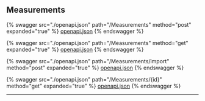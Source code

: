 ## Measurements




{% swagger src="./openapi.json" path="/Measurements" method="post" expanded="true" %}
[openapi.json](./docs/openapi.json)
{% endswagger %}

{% swagger src="./openapi.json" path="/Measurements" method="get" expanded="true" %}
[openapi.json](./docs/openapi.json)
{% endswagger %}

{% swagger src="./openapi.json" path="/Measurements/import" method="post" expanded="true" %}
[openapi.json](./docs/openapi.json)
{% endswagger %}

{% swagger src="./openapi.json" path="/Measurements/{id}" method="get" expanded="true" %}
[openapi.json](./docs/openapi.json)
{% endswagger %}


---


